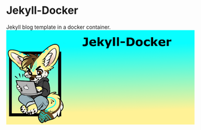 # Jekyll-Docker
 Jekyll blog template in a docker container.
![Project-Banner](/readme/project-banner.png)
